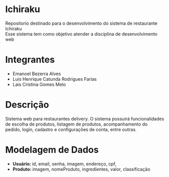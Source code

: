 # Ichiraku
Repositorio destinado para o desenvolvimento do sistema de restaurante Ichiraku
<br>Esse sistema tem como objetivo atender a disciplina de desenvolvimento web

# Integrantes

- Emanoel Bezerra Alves
 - Luis Henrique Catunda Rodrigues Farias
- Lais Cristina Gomes Melo
  
# Descrição
Sistema web para restaurantes delivery. O sistema possuirá funcionalidades de escolha de produtos, listagem de produtos, acompanhamento do pedido, login, cadastro e configurações de conta, entre outras.

# Modelagem de Dados
<ul>
  <li><strong>Usuário: </strong> id, email, senha, imagem, endereço, cpf, </li>
  <li><strong>Produto: </strong> imagem, nomeProduto, ingredientes, valor, classificação</li>
</ul>  
